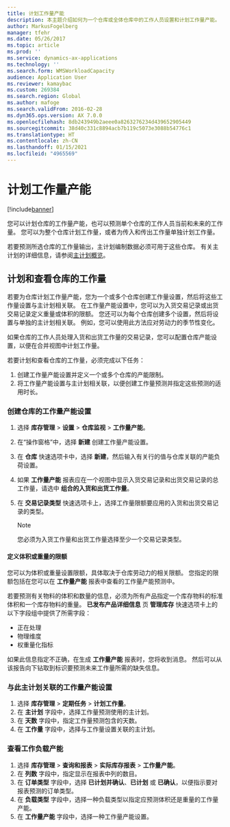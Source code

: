 ```yaml
---
title: 计划工作量产能
description: 本主题介绍如何为一个仓库或全体仓库中的工作人员设置和计划工作量产能。
author: MarkusFogelberg
manager: tfehr
ms.date: 05/26/2017
ms.topic: article
ms.prod: ''
ms.service: dynamics-ax-applications
ms.technology: ''
ms.search.form: WMSWorkloadCapacity
audience: Application User
ms.reviewer: kamaybac
ms.custom: 269384
ms.search.region: Global
ms.author: mafoge
ms.search.validFrom: 2016-02-28
ms.dyn365.ops.version: AX 7.0.0
ms.openlocfilehash: 8db243949b2aeee0a8263276234d439652905449
ms.sourcegitcommit: 38d40c331c8894acb7b119c5073e3088b54776c1
ms.translationtype: HT
ms.contentlocale: zh-CN
ms.lasthandoff: 01/15/2021
ms.locfileid: "4965569"
---
```

# <a name="schedule-workload-capacity"></a>计划工作量产能

[!include[banner](../includes/banner.md)]

您可以计划仓库的工作量产能，也可以预测单个仓库的工作人员当前和未来的工作量。 您可以为整个仓库计划工作量，或者为传入和传出工作量单独计划工作量。

若要预测所选仓库的工作量输出，主计划编制数据必须可用于这些仓库。 有关主计划的详细信息，请参阅[主计划概览](../master-planning/master-plans.md)。

## <a name="schedule-and-view-workloads-for-a-warehouse"></a>计划和查看仓库的工作量

若要为仓库计划工作量产能，您为一个或多个仓库创建工作量设置，然后将这些工作量设置与主计划相关联。 在工作量产能设置中，您可以为入货交易记录或出货交易记录定义重量或体积的限额。 您还可以为每个仓库创建多个设置，然后将设置与单独的主计划相关联。 例如，您可以使用此方法应对劳动力的季节性变化。

如果仓库的工作人员处理入货和出货工作量的交易记录，您可以配置仓库产能设置，以便在合并视图中计划工作量。

若要计划和查看仓库的工作量，必须完成以下任务：

1. 创建工作量产能设置并定义一个或多个仓库的产能限制。
2. 将工作量产能设置与主计划相关联，以便创建工作量预测并指定这些预测的适用时长。

### <a name="create-a-workload-capacity-setup-for-a-warehouse"></a>创建仓库的工作量产能设置

1. 选择 **库存管理** \> **设置** \> **仓库监视** \> **工作量产能**。
2. 在“操作窗格”中，选择 **新建** 创建工作量产能设置。
3. 在 **仓库** 快速选项卡中，选择 **新建**，然后输入有关行的值与仓库关联的产能负荷设置。
4. 如果 **工作量产能** 报表应在一个视图中显示入货交易记录和出货交易记录的总工作量，请选中 **组合的入货和出货工作量**。
5. 在 **交易记录类型** 快速选项卡上，选择工作量限额要应用的入货和出货交易记录的类型。

    > [!NOTE]
    > 您必须为入货工作量和出货工作量选择至少一个交易记录类型。

#### <a name="define-limits-for-volume-or-weight"></a>定义体积或重量的限额

您可以为体积或重量设置限额，具体取决于仓库劳动力的相关限额。 您指定的限额包括在您可以在 **工作量产能** 报表中查看的工作量产能预测中。

若要预测有关物料的体积和数量的信息，必须为所有产品指定一个库存物料的标准体积和一个库存物料的重量。 **已发布产品详细信息** 页 **管理库存** 快速选项卡上的以下字段组中提供了所需字段：

- 正在处理
- 物理维度
- 权重量化指标

如果此信息指定不正确，在生成 **工作量产能** 报表时，您将收到消息。 然后可以从该报告向下钻取到标识要预测未来工作量所需的缺失信息。

### <a name="associate-a-workload-capacity-setup-with-a-master-plan"></a>与此主计划关联的工作量产能设置

1. 选择 **库存管理** \> **定期任务** \> **计划工作量**。
2. 在 **主计划** 字段中，选择工作量预测使用的主计划。
3. 在 **天数** 字段中，指定工作量预测包含的天数。
4. 在 **工作量** 字段中，选择与工作量设置关联的主计划。

### <a name="view-workload-capacity"></a>查看工作负载产能

1. 选择 **库存管理** \> **查询和报表** \> **实际库存报表** \> **工作量产能**。
2. 在 **列数** 字段中，指定显示在报表中列的数目。
3. 在 **订单类型** 字段中，选择 **已计划并确认**、**已计划** 或 **已确认**，以便指示要对报表预测的订单类型。
4. 在 **负载类型** 字段中，选择一种负载类型以指定应预测体积还是重量的工作量产能。
5. 在 **工作量产能** 字段中，选择一种工作量产能设置。
